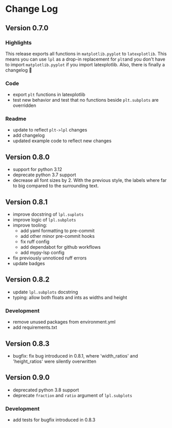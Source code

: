 # Change Log

## Version 0.7.0

### Highlights

This release exports all functions in `matplotlib.pyplot` to `latexplotlib`. This means you can use `lpl` as a drop-in replacement for `plt`and you don't have to import `matplotlib.pyplot` if you import latexplotlib. Also, there is finally a changelog 🎉

### Code
- export `plt` functions in latexplotlib
- test new behavior and test that no functions beside `plt.subplots` are overridden

### Readme
- update to reflect `plt->lpl` changes
- add changelog
- updated example code to reflect new changes

## Version 0.8.0

- support for python 3.12
- deprecate python 3.7 support
- decrease all font sizes by 2. With the previous style, the labels where far to big compared to the surrounding text.

## Version 0.8.1

- improve docstring of `lpl.suplots`
- improve logic of `lpl.subplots`
- improve tooling:
    - add yaml formatting to pre-commit
    - add other minor pre-commit hooks
    - fix ruff config
    - add dependabot for github workflows
    - add mypy-lsp config
- fix previously unnoticed ruff errors
- update badges

## Version 0.8.2

- update `lpl.subplots` docstring
- typing: allow both floats and ints as widths and height

### Development
- remove unused packages from environment.yml
- add requirements.txt

## Version 0.8.3

- bugfix: fix bug introduced in 0.8.1, where 'width_ratios' and 'height_ratios' were silently overwritten


## Version 0.9.0

- deprecated python 3.8 support
- deprecate `fraction` and `ratio` argument of `lpl.subplots`

### Development
- add tests for bugfix introduced in 0.8.3

